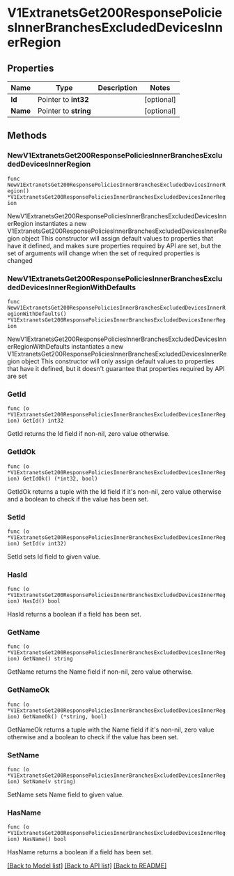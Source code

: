 # V1ExtranetsGet200ResponsePoliciesInnerBranchesExcludedDevicesInnerRegion

## Properties

Name | Type | Description | Notes
------------ | ------------- | ------------- | -------------
**Id** | Pointer to **int32** |  | [optional] 
**Name** | Pointer to **string** |  | [optional] 

## Methods

### NewV1ExtranetsGet200ResponsePoliciesInnerBranchesExcludedDevicesInnerRegion

`func NewV1ExtranetsGet200ResponsePoliciesInnerBranchesExcludedDevicesInnerRegion() *V1ExtranetsGet200ResponsePoliciesInnerBranchesExcludedDevicesInnerRegion`

NewV1ExtranetsGet200ResponsePoliciesInnerBranchesExcludedDevicesInnerRegion instantiates a new V1ExtranetsGet200ResponsePoliciesInnerBranchesExcludedDevicesInnerRegion object
This constructor will assign default values to properties that have it defined,
and makes sure properties required by API are set, but the set of arguments
will change when the set of required properties is changed

### NewV1ExtranetsGet200ResponsePoliciesInnerBranchesExcludedDevicesInnerRegionWithDefaults

`func NewV1ExtranetsGet200ResponsePoliciesInnerBranchesExcludedDevicesInnerRegionWithDefaults() *V1ExtranetsGet200ResponsePoliciesInnerBranchesExcludedDevicesInnerRegion`

NewV1ExtranetsGet200ResponsePoliciesInnerBranchesExcludedDevicesInnerRegionWithDefaults instantiates a new V1ExtranetsGet200ResponsePoliciesInnerBranchesExcludedDevicesInnerRegion object
This constructor will only assign default values to properties that have it defined,
but it doesn't guarantee that properties required by API are set

### GetId

`func (o *V1ExtranetsGet200ResponsePoliciesInnerBranchesExcludedDevicesInnerRegion) GetId() int32`

GetId returns the Id field if non-nil, zero value otherwise.

### GetIdOk

`func (o *V1ExtranetsGet200ResponsePoliciesInnerBranchesExcludedDevicesInnerRegion) GetIdOk() (*int32, bool)`

GetIdOk returns a tuple with the Id field if it's non-nil, zero value otherwise
and a boolean to check if the value has been set.

### SetId

`func (o *V1ExtranetsGet200ResponsePoliciesInnerBranchesExcludedDevicesInnerRegion) SetId(v int32)`

SetId sets Id field to given value.

### HasId

`func (o *V1ExtranetsGet200ResponsePoliciesInnerBranchesExcludedDevicesInnerRegion) HasId() bool`

HasId returns a boolean if a field has been set.

### GetName

`func (o *V1ExtranetsGet200ResponsePoliciesInnerBranchesExcludedDevicesInnerRegion) GetName() string`

GetName returns the Name field if non-nil, zero value otherwise.

### GetNameOk

`func (o *V1ExtranetsGet200ResponsePoliciesInnerBranchesExcludedDevicesInnerRegion) GetNameOk() (*string, bool)`

GetNameOk returns a tuple with the Name field if it's non-nil, zero value otherwise
and a boolean to check if the value has been set.

### SetName

`func (o *V1ExtranetsGet200ResponsePoliciesInnerBranchesExcludedDevicesInnerRegion) SetName(v string)`

SetName sets Name field to given value.

### HasName

`func (o *V1ExtranetsGet200ResponsePoliciesInnerBranchesExcludedDevicesInnerRegion) HasName() bool`

HasName returns a boolean if a field has been set.


[[Back to Model list]](../README.md#documentation-for-models) [[Back to API list]](../README.md#documentation-for-api-endpoints) [[Back to README]](../README.md)


